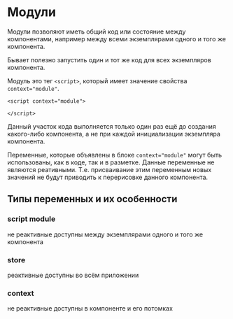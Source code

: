#  Модули

Модули позволяют иметь общий код или состояние между компонентами, например между всеми экземплярами одного и того же компонента.

Бывает полезно запустить один и тот же код для всех экземпляров компонента.

Модуль это тег `<script>`, который имеет значение свойства `context="module"`.

```
<script context="module">

</script>
```

Данный участок кода выполняется только один раз ещё до создания какого-либо компонента, а не при каждой инициализации экземпляра компонента.

Переменные, которые объявлены в блоке `context="module"` могут быть использованы, как в коде, так и в разметке. Данные переменные не являются реативными. Т.е. присваивание этим переменным новых значений не будут приводить к перерисовке данного компонента.

## Типы переменных и их особенности

### script module 
не реактивные
доступны между экземплярами одного и того же компонента

### store
реактивные
доступны во всём приложении

### context
не реактивные
доступны в компоненте и его потомках

